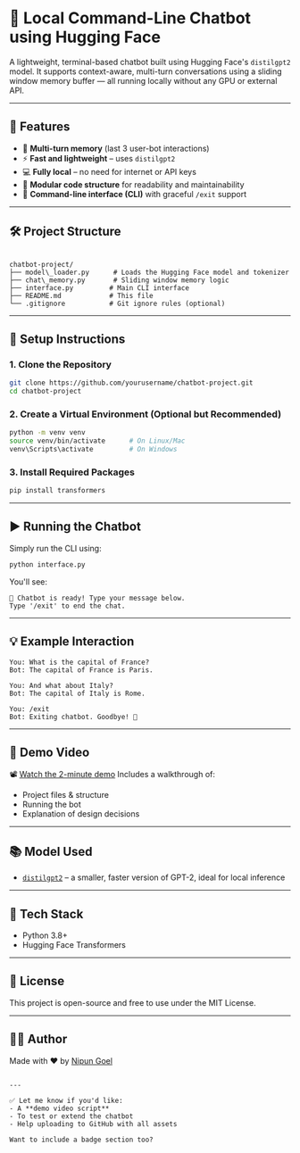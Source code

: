 # 🤖 Local Command-Line Chatbot using Hugging Face

A lightweight, terminal-based chatbot built using Hugging Face's `distilgpt2` model. It supports context-aware, multi-turn conversations using a sliding window memory buffer — all running locally without any GPU or external API.

---

## 📌 Features

- 🔄 **Multi-turn memory** (last 3 user-bot interactions)
- ⚡ **Fast and lightweight** – uses `distilgpt2`
- 💻 **Fully local** – no need for internet or API keys
- 🧩 **Modular code structure** for readability and maintainability
- 💬 **Command-line interface (CLI)** with graceful `/exit` support

---

## 🛠️ Project Structure

```

chatbot-project/
├── model\_loader.py      # Loads the Hugging Face model and tokenizer
├── chat\_memory.py       # Sliding window memory logic
├── interface.py         # Main CLI interface
├── README.md            # This file
└── .gitignore           # Git ignore rules (optional)

````

---

## 🚀 Setup Instructions

### 1. Clone the Repository

```bash
git clone https://github.com/yourusername/chatbot-project.git
cd chatbot-project
````

### 2. Create a Virtual Environment (Optional but Recommended)

```bash
python -m venv venv
source venv/bin/activate      # On Linux/Mac
venv\Scripts\activate         # On Windows
```

### 3. Install Required Packages

```bash
pip install transformers
```

---

## ▶️ Running the Chatbot

Simply run the CLI using:

```bash
python interface.py
```

You'll see:

```
🤖 Chatbot is ready! Type your message below.
Type '/exit' to end the chat.
```

---

## 💡 Example Interaction

```
You: What is the capital of France?
Bot: The capital of France is Paris.

You: And what about Italy?
Bot: The capital of Italy is Rome.

You: /exit
Bot: Exiting chatbot. Goodbye! 👋
```

---

## 🎥 Demo Video

📽️ [Watch the 2-minute demo](https://your-demo-link-here.com)
Includes a walkthrough of:

* Project files & structure
* Running the bot
* Explanation of design decisions

---

## 📚 Model Used

* [`distilgpt2`](https://huggingface.co/distilgpt2) – a smaller, faster version of GPT-2, ideal for local inference

---

## 🧠 Tech Stack

* Python 3.8+
* Hugging Face Transformers

---

## 📄 License

This project is open-source and free to use under the MIT License.

---

## 🙋‍♂️ Author

Made with ❤️ by [Nipun Goel](https://github.com/nipungoel24)

```

---

✅ Let me know if you'd like:
- A **demo video script**
- To test or extend the chatbot
- Help uploading to GitHub with all assets

Want to include a badge section too?
```
